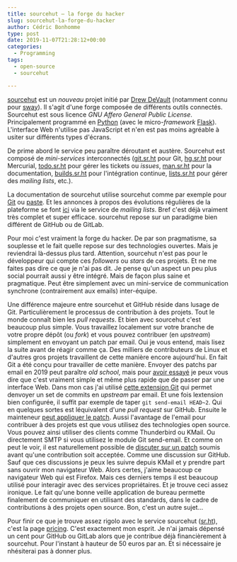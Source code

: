 ```yaml
---
title: sourcehut – la forge du hacker
slug: sourcehut-la-forge-du-hacker
author: Cédric Bonhomme
type: post
date: 2019-11-07T21:28:12+00:00
categories:
  - Programming
tags:
  - open-source
  - sourcehut

---
```

[sourcehut][1] est un _nouveau_ projet initié par [Drew DeVault][2] (notamment connu pour [sway][3]).
Il s'agit d'une forge composée de différents outils connectés.
Sourcehut est sous licence _GNU Affero General Public License_.
Principalement programmé en [Python][4] (avec le micro-_framework_ [Flask][5]).
L'interface Web n'utilise pas JavaScript et n'en est pas moins agréable à usiter sur
différents types d'écrans.

De prime abord le service peu paraître déroutant et austère.
Sourcehut est composé de _mini-services_ interconnectés ([git.sr.ht][6] pour Git,
[hg.sr.ht][7] pour Mercurial, [todo.sr.ht][8] pour gérer les tickets ou _issues_,
[man.sr.ht][9] pour la documentation, [builds.sr.ht][10] pour l'intégration continue,
[lists.sr.ht][11] pour gérer des _mailing lists_, etc.).

La documentation de sourcehut utilise sourcehut comme par exemple pour [Git][12] ou
[paste][13]. Et les annonces à propos des évolutions régulières de la plateforme se font
[ici][14] via le service de _mailing lists_. Bref c'est déjà vraiment très complet et
super efficace. sourcehut repose sur un paradigme bien différent de GitHub ou de GitLab.

Pour moi c'est vraiment la forge du hacker. De par son pragmatisme, sa souplesse et le
fait quelle repose sur des technologies ouvertes. Mais je reviendrai là-dessus plus tard.
Attention, sourcehut n'est pas pour le développeur qui compte ces _followers_ ou _stars_
de ces projets. Et ne me faites pas dire ce que je n'ai pas dit. Je pense qu'un aspect
un peu plus social pourrait aussi y être intégré. Mais de façon plus saine et
pragmatique. Peut être simplement avec un mini-service de communication synchrone
(contrairement aux emails) inter-équipe.

Une différence majeure entre sourcehut et GitHub réside dans lusage de Git.
Particulièrement le processus de contribution à des projets. Tout le monde connaît bien
les _pull requests_. Et bien avec sourcehut c'est beaucoup plus simple. Vous travaillez
localement sur votre branche de votre propre dépôt (ou _fork_) et vous pouvez contribuer
(en _upstream_) simplement en envoyant un patch par email. Oui je vous entend, mais lisez
la suite avant de réagir comme ça. Des milliers de contributeurs de Linux et d'autres
gros projets travaillent de cette manière encore aujourd'hui. En fait Git a été conçu
pour travailler de cette manière. Envoyer des patchs par email en 2019 peut paraître
_old school_, mais pour [avoir essayé][15] je peux vous dire que c'est vraiment simple
et même plus rapide que de passer par une interface Web. Dans mon cas j'ai utilisé
[cette extension Git][16] qui permet denvoyer un set de commits en _upstream_ par email.
Et une fois lextension bien configurée, il suffit par exemple de taper
`git send-email HEAD~2`. Qui en quelques sortes est léquivalent d'une _pull request_ sur
GitHub. Ensuite le mainteneur [peut appliquer le patch][17]. Aussi l'avantage de l'email
pour contribuer à des projets est que vous utilisez des technologies open source. Vous
pouvez ainsi utiliser des clients comme Thunderbird ou KMail. Ou directement SMTP si
vous utilisez le module Git send-email. Et comme on peut le voir, il est naturellement
possible de [discuter sur un patch][18] soumis avant qu'une contribution soit acceptée.
Comme une discussion sur GitHub. Sauf que ces discussions je peux les suivre depuis
KMail et y prendre part sans ouvrir mon navigateur Web. Alors certes, j'aime beaucoup ce
navigateur Web qui est Firefox. Mais ces derniers temps il est beaucoup utilisé pour
interagir avec des services propriétaires. Et je trouve ceci assez ironique. Le fait
qu'une bonne veille application de bureau permette finalement de communiquer en
utilisant des standards, dans le cadre de contributions à des projets open source.
Bon, c'est un autre sujet…

Pour finir ce que je trouve assez rigolo avec le service sourcehut ([sr.ht][19]), c'est
la page [pricing][20]. C'est exactement mon esprit. Je n'ai jamais dépensé un cent pour
GitHub ou GitLab alors que je contribue déjà financièrement à sourcehut. Pour l'instant
à hauteur de 50 euros par an. Et si nécessaire je nhésiterai pas à donner plus.

 [1]: https://sourcehut.org/
 [2]: https://drewdevault.com
 [3]: https://github.com/swaywm/sway
 [4]: https://www.python.org
 [5]: https://palletsprojects.com/p/flask/
 [6]: https://git.sr.ht
 [7]: https://hg.sr.ht
 [8]: https://todo.sr.ht
 [9]: https://man.sr.ht
 [10]: https://builds.sr.ht
 [11]: https://lists.sr.ht
 [12]: https://man.sr.ht/git.sr.ht/
 [13]: https://man.sr.ht/paste.sr.ht/
 [14]: https://lists.sr.ht/~sircmpwn/sr.ht-announce
 [15]: https://lists.sr.ht/~sircmpwn/sr.ht-dev/patches/8920
 [16]: https://git-send-email.io
 [17]: https://git.sr.ht/~sircmpwn/todo.sr.ht/commit/732329c04edba96e3ce351f983ad1523e37fa10c
 [18]: https://lists.sr.ht/~sircmpwn/sr.ht-dev/patches/8901
 [19]: https://meta.sr.ht
 [20]: https://sourcehut.org/pricing/
